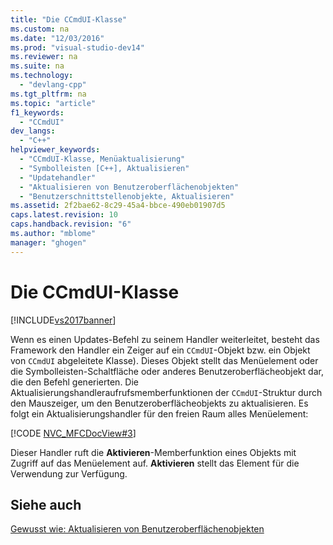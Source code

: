 ```yaml
---
title: "Die CCmdUI-Klasse"
ms.custom: na
ms.date: "12/03/2016"
ms.prod: "visual-studio-dev14"
ms.reviewer: na
ms.suite: na
ms.technology: 
  - "devlang-cpp"
ms.tgt_pltfrm: na
ms.topic: "article"
f1_keywords: 
  - "CCmdUI"
dev_langs: 
  - "C++"
helpviewer_keywords: 
  - "CCmdUI-Klasse, Menüaktualisierung"
  - "Symbolleisten [C++], Aktualisieren"
  - "Updatehandler"
  - "Aktualisieren von Benutzeroberflächenobjekten"
  - "Benutzerschnittstellenobjekte, Aktualisieren"
ms.assetid: 2f2bae62-8c29-45a4-bbce-490eb01907d5
caps.latest.revision: 10
caps.handback.revision: "6"
ms.author: "mblome"
manager: "ghogen"
---
```

# Die CCmdUI-Klasse
[!INCLUDE[vs2017banner](../assembler/inline/includes/vs2017banner.md)]

Wenn es einen Updates\-Befehl zu seinem Handler weiterleitet, besteht das Framework den Handler ein Zeiger auf ein `CCmdUI`\-Objekt bzw. ein Objekt von `CCmdUI` abgeleitete Klasse\).  Dieses Objekt stellt das Menüelement oder die Symbolleisten\-Schaltfläche oder anderes Benutzeroberflächeobjekt dar, die den Befehl generierten.  Die Aktualisierungshandleraufrufsmemberfunktionen der `CCmdUI`\-Struktur durch den Mauszeiger, um den Benutzeroberflächeobjekts zu aktualisieren.  Es folgt ein Aktualisierungshandler für den freien Raum alles Menüelement:  
  
 [!CODE [NVC_MFCDocView#3](../CodeSnippet/VS_Snippets_Cpp/NVC_MFCDocView#3)]  
  
 Dieser Handler ruft die **Aktivieren**\-Memberfunktion eines Objekts mit Zugriff auf das Menüelement auf.  **Aktivieren** stellt das Element für die Verwendung zur Verfügung.  
  
## Siehe auch  
 [Gewusst wie: Aktualisieren von Benutzeroberflächenobjekten](../mfc/how-to-update-user-interface-objects.md)